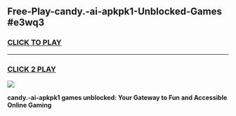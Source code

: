 
## Free-Play-candy.-ai-apkpk1-Unblocked-Games #e3wq3
<h3>
<a href="https://news.freeplayer.one?title=candy.-ai-apkpk1&ref=8M">CLICK TO PLAY</a></h3>
<hr>

<h3>
<a href="https://news.freeplayer.one?title=candy.-ai-apkpk1&ref=8M">CLICK 2 PLAY</a>
  
</h3>

<a href="https://news.freeplayer.one?title=candy.-ai-apkpk1&ref=8M"><img src="https://clearcache.store/games.png"></a>


**candy.-ai-apkpk1 games unblocked: Your Gateway to Fun and Accessible Online Gaming**
